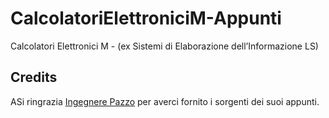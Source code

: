 CalcolatoriElettroniciM-Appunti
===============================

Calcolatori Elettronici M - (ex Sistemi di Elaborazione dell’Informazione LS)

Credits
-------
ASi ringrazia [Ingegnere Pazzo](http://ingegnerepazzo.wordpress.com/) per averci fornito i sorgenti dei suoi appunti.
